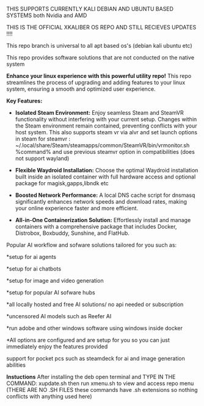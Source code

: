 
THIS SUPPORTS CURRENTLY KALI DEBIAN AND UBUNTU BASED SYSTEMS both Nvidia and AMD

THIS IS THE OFFICIAL XKALIBER OS REPO AND STILL RECIEVES UPDATES !!!!

This repo branch is universal to all apt based os's (debian kali ubuntu etc)

This repo provides software solutions that are not conducted on the native system



**Enhance your linux experience with this powerful utility repo!** This repo streamlines the process of upgrading and adding features to your linux system, ensuring a smooth and optimized user experience.

**Key Features:**

* **Isolated Steam Environment:**  Enjoy seamless Steam and SteamVR functionality without interfering with your current setup.  Changes within the Steam environment remain contained, preventing conflicts with your host system. This also supports steam vr via alvr and set launch options in steam for steamvr :  ~/.local/share/Steam/steamapps/common/SteamVR/bin/vrmonitor.sh %command%
and use previous steamvr option in compatibilities  (does not support wayland)
  
* **Flexible Waydroid Installation:** Choose the optimal Waydroid installation built inside an isolated container with full hardware access and optional package for magisk,gapps,libndk etc
  
* **Boosted Network Performance:**  A local DNS cache script for dnsmasq significantly enhances network speeds and download rates, making your online experience faster and more efficient.
  
* **All-in-One Containerization Solution:**  Effortlessly install and manage containers with a comprehensive package that includes Docker, Distrobox, Boxbuddy, Sunshine, and FlatHub.

Popular AI workflow and sofware solutions tailored for you such as:

*setup for ai agents

*setup for ai chatbots

*setup for image and video generation 

*setup for popular AI sofware hubs

*all locally hosted and free AI solutions/ no api needed or subscription

*uncensored AI models such as Reefer AI

*run adobe and other windows software using windows inside docker 

*All options are configured and are setup for you so you can just immediately enjoy the features provided 

support for pocket pcs such as steamdeck for ai and image generation abilities 

**Instuctions** After installing the deb open terminal and TYPE IN THE COMMAND: xupdate.sh
then run xmenu.sh to view and access repo menu 
(THERE ARE NO .SH FILES these commands have .sh extensions so nothing conflicts with anything used here)
